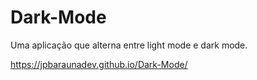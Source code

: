 # Dark-Mode
Uma aplicação que alterna entre light mode e dark mode.

https://jpbaraunadev.github.io/Dark-Mode/
